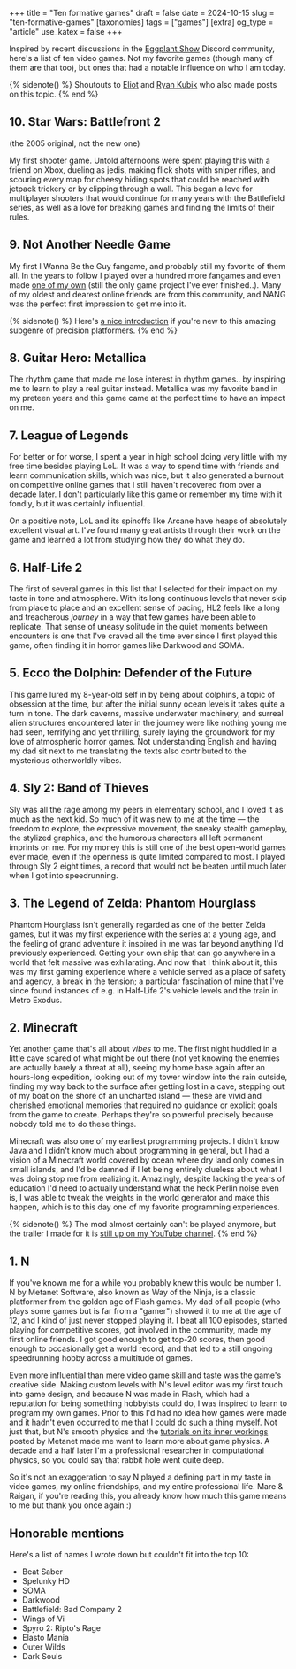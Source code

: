 +++
title = "Ten formative games"
draft = false
date = 2024-10-15
slug = "ten-formative-games"
[taxonomies]
tags = ["games"]
[extra]
og_type = "article"
use_katex = false
+++

Inspired by recent discussions in the [Eggplant Show][eggplant] Discord community,
here's a list of ten video games.
Not my favorite games (though many of them are that too),
but ones that had a notable influence on who I am today.

<!-- more -->

{% sidenote() %}
Shoutouts to [Eliot](https://www.eliotlash.com/2024/09/top-10-games-that-define-me/)
and [Ryan Kubik](https://ryankubik.com/blog/most-influential-games)
who also made posts on this topic.
{% end %}

## 10. Star Wars: Battlefront 2

(the 2005 original, not the new one)

My first shooter game.
Untold afternoons were spent playing this with a friend on Xbox,
dueling as jedis, making flick shots with sniper rifles, 
and scouring every map for cheesy hiding spots
that could be reached with jetpack trickery
or by clipping through a wall.
This began a love for multiplayer shooters
that would continue for many years with the Battlefield series,
as well as a love for breaking games and finding the limits of their rules.

## 9. Not Another Needle Game

My first I Wanna Be the Guy fangame,
and probably still my favorite of them all.
In the years to follow I played over a hundred more fangames
and even made [one of my own][chaoscave]
(still the only game project I've ever finished..).
Many of my oldest and dearest online friends are from this community,
and NANG was the perfect first impression to get me into it.

{% sidenote() %}
Here's [a nice introduction](https://cwpat.me/fangames-intro/)
if you're new to this amazing subgenre of precision platformers.
{% end %}

## 8. Guitar Hero: Metallica

The rhythm game that made me lose interest in rhythm games..
by inspiring me to learn to play a real guitar instead.
Metallica was my favorite band in my preteen years
and this game came at the perfect time to have an impact on me.

## 7. League of Legends

For better or for worse, I spent a year in high school
doing very little with my free time besides playing LoL.
It was a way to spend time with friends and learn communication skills, which was nice,
but it also generated a burnout on competitive online games
that I still haven't recovered from over a decade later.
I don't particularly like this game or remember my time with it fondly,
but it was certainly influential.

On a positive note, LoL and its spinoffs like Arcane
have heaps of absolutely excellent visual art.
I've found many great artists through their work on the game
and learned a lot from studying how they do what they do.

## 6. Half-Life 2

The first of several games in this list that I selected for their impact
on my taste in tone and atmosphere.
With its long continuous levels that never skip from place to place
and an excellent sense of pacing,
HL2 feels like a long and treacherous _journey_
in a way that few games have been able to replicate.
That sense of uneasy solitude in the quiet moments between encounters
is one that I've craved all the time ever since I first played this game,
often finding it in horror games like Darkwood and SOMA.

## 5. Ecco the Dolphin: Defender of the Future

This game lured my 8-year-old self in by being about dolphins,
a topic of obsession at the time,
but after the initial sunny ocean levels it takes quite a turn in tone.
The dark caverns, massive underwater machinery,
and surreal alien structures encountered later in the journey
were like nothing young me had seen, terrifying and yet thrilling,
surely laying the groundwork for my love of atmospheric horror games.
Not understanding English and having my dad sit next to me translating the texts
also contributed to the mysterious otherworldly vibes.

## 4. Sly 2: Band of Thieves

Sly was all the rage among my peers in elementary school,
and I loved it as much as the next kid.
So much of it was new to me at the time —
the freedom to explore, the expressive movement, the sneaky stealth gameplay,
the stylized graphics, and the humorous characters
all left permanent imprints on me.
For my money this is still one of the best open-world games ever made,
even if the openness is quite limited compared to most.
I played through Sly 2 eight times,
a record that would not be beaten until much later when I got into speedrunning.

## 3. The Legend of Zelda: Phantom Hourglass

Phantom Hourglass isn't generally regarded as one of the better Zelda games,
but it was my first experience with the series at a young age,
and the feeling of grand adventure it inspired in me
was far beyond anything I'd previously experienced.
Getting your own ship that can go anywhere
in a world that felt massive was exhilarating.
And now that I think about it, this was my first gaming experience
where a vehicle served as a place of safety and agency,
a break in the tension;
a particular fascination of mine
that I've since found instances of e.g. in Half-Life 2's vehicle levels
and the train in Metro Exodus.

## 2. Minecraft

Yet another game that's all about _vibes_ to me.
The first night huddled in a little cave scared of what might be out there
(not yet knowing the enemies are actually barely a threat at all),
seeing my home base again after an hours-long expedition,
looking out of my tower window into the rain outside,
finding my way back to the surface after getting lost in a cave,
stepping out of my boat on the shore of an uncharted island —
these are vivid and cherished emotional memories
that required no guidance or explicit goals from the game to create.
Perhaps they're so powerful precisely because nobody told me to do these things.

Minecraft was also one of my earliest programming projects.
I didn't know Java and I didn't know much about programming in general,
but I had a vision of a Minecraft world covered by ocean
where dry land only comes in small islands,
and I'd be damned if I let being entirely clueless about what I was doing
stop me from realizing it.
Amazingly, despite lacking the years of education I'd need to actually understand
what the heck Perlin noise even is,
I was able to tweak the weights in the world generator and make this happen,
which is to this day one of my favorite programming experiences.

{% sidenote() %}
The mod almost certainly can't be played anymore,
but the trailer I made for it is [still up on my YouTube channel](https://www.youtube.com/watch?v=O7Abdvbp7Bk).
{% end %}

## 1. N

If you've known me for a while you probably knew this would be number 1.
N by Metanet Software, also known as Way of the Ninja,
is a classic platformer from the golden age of Flash games.
My dad of all people (who plays some games but is far from a "gamer")
showed it to me at the age of 12, and I kind of just never stopped playing it.
I beat all 100 episodes, started playing for competitive scores,
got involved in the community, made my first online friends.
I got good enough to get top-20 scores,
then good enough to occasionally get a world record,
and that led to a still ongoing speedrunning hobby
across a multitude of games.

Even more influential than mere video game skill and taste
was the game's creative side.
Making custom levels with N's level editor
was my first touch into game design,
and because N was made in Flash,
which had a reputation for being something hobbyists could do,
I was inspired to learn to program my own games.
Prior to this I'd had no idea how games were made
and it hadn't even occurred to me that I could do such a thing myself.
Not just that, but N's smooth physics
and the [tutorials on its inner workings][metanet-tut] posted by Metanet
made me want to learn more about game physics.
A decade and a half later I'm a professional researcher in computational physics,
so you could say that rabbit hole went quite deep.

So it's not an exaggeration to say N played a defining part
in my taste in video games, my online friendships,
and my entire professional life.
Mare & Raigan, if you're reading this,
you already know how much this game means to me
but thank you once again :)

## Honorable mentions

Here's a list of names I wrote down but couldn't fit into the top 10:
- Beat Saber
- Spelunky HD
- SOMA
- Darkwood
- Battlefield: Bad Company 2
- Wings of Vi
- Spyro 2: Ripto's Rage
- Elasto Mania
- Outer Wilds
- Dark Souls

[eggplant]: https://eggplant.show/
[chaoscave]: https://delicious-fruit.com/ratings/game_details.php?id=19003
[metanet-tut]: https://www.metanetsoftware.com/2016/n-tutorial-a-collision-detection-and-response
